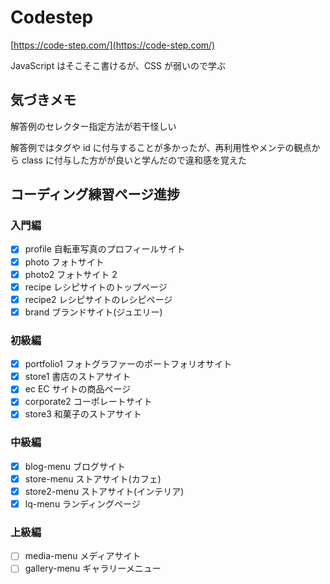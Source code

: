 # Codestep

[https://code-step.com/](https://code-step.com/)

JavaScript はそこそこ書けるが、CSS が弱いので学ぶ

## 気づきメモ

解答例のセレクター指定方法が若干怪しい

解答例ではタグや id に付与することが多かったが、再利用性やメンテの観点から class に付与した方がが良いと学んだので違和感を覚えた

## コーディング練習ページ進捗

### 入門編

- [x] profile 自転車写真のプロフィールサイト
- [x] photo フォトサイト
- [x] photo2 フォトサイト 2
- [x] recipe レシピサイトのトップページ
- [x] recipe2 レシピサイトのレシピページ
- [x] brand ブランドサイト(ジュエリー)

### 初級編

- [x] portfolio1 フォトグラファーのポートフォリオサイト
- [x] store1 書店のストアサイト
- [x] ec EC サイトの商品ページ
- [x] corporate2 コーポレートサイト
- [x] store3 和菓子のストアサイト

### 中級編

- [x] blog-menu ブログサイト
- [x] store-menu ストアサイト(カフェ)
- [x] store2-menu ストアサイト(インテリア)
- [x] lq-menu ランディングページ

### 上級編

- [ ] media-menu メディアサイト
- [ ] gallery-menu ギャラリーメニュー
